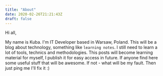 ```yaml
---
title: "About"
date: 2020-02-26T21:21:43Z
draft: false
---
```

Hi all,

My name is Kuba. I'm IT Developer based in Warsaw, Poland. This will be a blog about technology, something like `learning notes`. I still need to learn a lot of tools, technics and methodologies. This posts will become learning material for myself, I publish it for easy access in future. If anyone find here some useful stuff that will be awesome. If not - what will be my fault. Then just ping me I'll fix it :)
